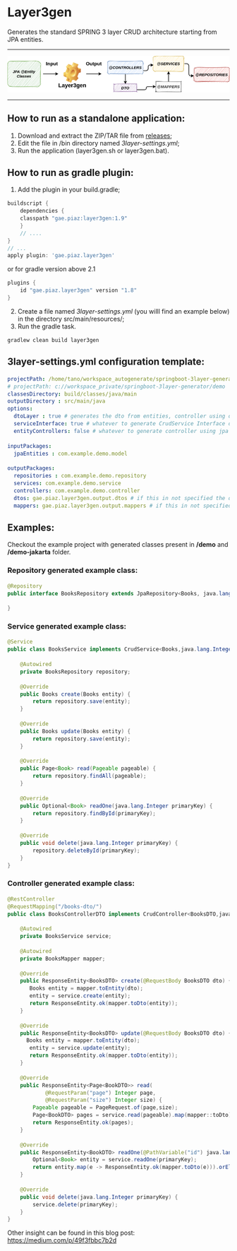 # Layer3gen
Generates the standard SPRING 3 layer CRUD architecture starting from JPA entities.
* * *
![sketch](./doc/3layer-sketch.png)
* * *

## How to run as a standalone application:
1. Download and extract the ZIP/TAR file from [releases](https://github.com/GaetanoPiazzolla/Layer3Gen/releases);
2. Edit the file in /bin directory named _3layer-settings.yml_;
3. Run the application (layer3gen.sh or layer3gen.bat).

## How to run as gradle plugin:
1. Add the plugin in your build.gradle;

```groovy
buildscript {
    dependencies {
	classpath "gae.piaz:layer3gen:1.9"
    }
    // ....
}
// ...
apply plugin: 'gae.piaz.layer3gen'
```
or for gradle version above 2.1

```groovy
plugins {
    id "gae.piaz.layer3gen" version "1.8"
}
```
2. Create a file named _3layer-settings.yml_ (you willl find an example below) in the directory src/main/resources/;
3. Run the gradle task.

```shell script
gradlew clean build layer3gen
```

## 3layer-settings.yml configuration template:
```yml
projectPath: /home/tano/workspace_autogenerate/springboot-3layer-generator/demo
# projectPath: c://workspace_private/springboot-3layer-generator/demo
classesDirectory: build/classes/java/main
outputDirectory : src/main/java
options:
  dtoLayer : true # generates the dto from entities, controller using dto, and mapper layer
  serviceInterface: true # whatever to generate CrudService Interface or not
  entityControllers: false # whatever to generate controller using jpa entity or not

inputPackages:
  jpaEntities : com.example.demo.model

outputPackages:
  repositories : com.example.demo.repository
  services: com.example.demo.service
  controllers: com.example.demo.controller
  dtos: gae.piaz.layer3gen.output.dtos # if this in not specified the dto package will be under the controllers package
  mappers: gae.piaz.layer3gen.output.mappers # if this in not specified the mapper package will be under the services package
```

## Examples: 
Checkout the example project with generated classes present in **/demo** and **/demo-jakarta** folder.

### Repository generated example class:
```java
@Repository
public interface BooksRepository extends JpaRepository<Books, java.lang.Integer> {

}
```
### Service generated example class:
```java
@Service
public class BooksService implements CrudService<Books,java.lang.Integer> {

    @Autowired
    private BooksRepository repository;

    @Override
    public Books create(Books entity) {
        return repository.save(entity);
    }

    @Override
    public Books update(Books entity) {
        return repository.save(entity);
    }

    @Override
    public Page<Book> read(Pageable pageable) {
        return repository.findAll(pageable);
    }

    @Override
    public Optional<Book> readOne(java.lang.Integer primaryKey) {
        return repository.findById(primaryKey);
    }

    @Override
    public void delete(java.lang.Integer primaryKey) {
        repository.deleteById(primaryKey);
    }
}
```
### Controller generated example class:
```java
@RestController
@RequestMapping("/books-dto/")
public class BooksControllerDTO implements CrudController<BooksDTO,java.lang.Integer>{

    @Autowired
    private BooksService service;

    @Autowired
    private BooksMapper mapper;

    @Override
    public ResponseEntity<BooksDTO> create(@RequestBody BooksDTO dto) {
       Books entity = mapper.toEntity(dto);
       entity = service.create(entity);
       return ResponseEntity.ok(mapper.toDto(entity));
    }

    @Override
    public ResponseEntity<BooksDTO> update(@RequestBody BooksDTO dto) {
      Books entity = mapper.toEntity(dto);
       entity = service.update(entity);
       return ResponseEntity.ok(mapper.toDto(entity));
    }

    @Override
    public ResponseEntity<Page<BookDTO>> read(
            @RequestParam("page") Integer page,
            @RequestParam("size") Integer size) {
        Pageable pageable = PageRequest.of(page,size);
        Page<BookDTO> pages = service.read(pageable).map(mapper::toDto);
        return ResponseEntity.ok(pages);
    }

    @Override
    public ResponseEntity<BookDTO> readOne(@PathVariable("id") java.lang.Integer primaryKey) {
        Optional<Book> entity = service.readOne(primaryKey);
        return entity.map(e -> ResponseEntity.ok(mapper.toDto(e))).orElseGet(() -> ResponseEntity.notFound().build());
    }

    @Override
    public void delete(java.lang.Integer primaryKey) {
        service.delete(primaryKey);
    }
}
```

Other insight can be found in this blog post: https://medium.com/p/49f3fbbc7b2d
